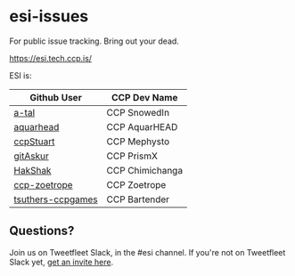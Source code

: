 # esi-issues

For public issue tracking. Bring out your dead.

https://esi.tech.ccp.is/


ESI is:


Github User | CCP Dev Name
------------|--------------
[a-tal](https://github.com/a-tal) | CCP SnowedIn
[aquarhead](https://github.com/aquarhead) | CCP AquarHEAD
[ccpStuart](https://github.com/ccpStuart) | CCP Mephysto
[gitAskur](https://github.com/gitAskur) | CCP PrismX
[HakShak](https://github.com/hakshak) | CCP Chimichanga
[ccp-zoetrope](https://github.com/ccp-zoetrope) | CCP Zoetrope
[tsuthers-ccpgames](https://github.com/tsuthers-ccpgames) | CCP Bartender


## Questions?


Join us on Tweetfleet Slack, in the #esi channel. If you're not on Tweetfleet Slack yet, [get an invite here](https://www.fuzzwork.co.uk/tweetfleet-slack-invites/).
